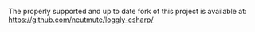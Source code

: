 The properly supported and up to date fork of this project is available at: <https://github.com/neutmute/loggly-csharp/>
